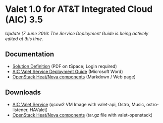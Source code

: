 # Valet 1.0 for AT&T Integrated Cloud (AIC) 3.5

*Update (7 June 2016: The Service Deployment Guide is being actively edited at this time.*

## Documentation

* [Solution Definition](https://tspace.web.att.com/files/app/file/c7753b8e-c342-476e-95d3-e0b4a8178dfa) (PDF on tSpace; Login required)
* [AIC Valet Service Deployment Guide](https://codecloud.web.att.com/projects/ST_CLOUDQOS/repos/allegro/browse/doc/aic/aic_valet_service_deployment_guide.docx) (Microsoft Word)
* [OpenStack Heat/Nova components](https://codecloud.web.att.com/plugins/servlet/readmeparser/display/ST_CLOUDQOS/allegro/atRef/refs/heads/master/renderFile/valet_os/README.md) (Markdown / Web page)

## Downloads

* [AIC Valet Service](http://www2.research.att.com/projects/valet/aic/v1.0/VALET_PLACEMENT_1.0.qcow2) (qcow2 VM Image with valet-api, Ostro, Music, ostro-listener, HAValet)
* [OpenStack Heat/Nova components](http://www2.research.att.com/projects/valet/aic/v1.0/VALET_OPENSTACK_1.0.tar.gz) (tar.gz file with valet-openstack)
